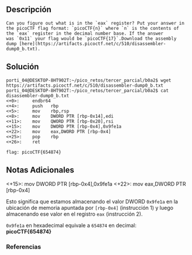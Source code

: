 ## Descripción 
```
Can you figure out what is in the `eax` register? Put your answer in the picoCTF flag format: `picoCTF{n}` where `n` is the contents of the `eax` register in the decimal number base. If the answer was `0x11` your flag would be `picoCTF{17}`.Download the assembly dump [here](https://artifacts.picoctf.net/c/510/disassembler-dump0_b.txt).
```
[](https://github.com/armandoportillo0101/Seguridad-de-Redes/blob/main/Plantilla.md#objetivo)
## Solución
```
porti_04@DESKTOP-8HT902T:~/pico_retos/tercer_parcial/b0a2$ wget https://artifacts.picoctf.net/c/510/disassembler-dump0_b.txt
porti_04@DESKTOP-8HT902T:~/pico_retos/tercer_parcial/b0a2$ cat disassembler-dump0_b.txt
<+0>:     endbr64
<+4>:     push   rbp
<+5>:     mov    rbp,rsp
<+8>:     mov    DWORD PTR [rbp-0x14],edi
<+11>:    mov    QWORD PTR [rbp-0x20],rsi
<+15>:    mov    DWORD PTR [rbp-0x4],0x9fe1a
<+22>:    mov    eax,DWORD PTR [rbp-0x4]
<+25>:    pop    rbp
<+26>:    ret

flag: picoCTF{654874}
```
[](https://github.com/armandoportillo0101/Seguridad-de-Redes/blob/main/Plantilla.md#soluci%C3%B3n)

## Notas Adicionales
<+15>:    mov    DWORD PTR [rbp-0x4],0x9fe1a
<+22>:    mov    eax,DWORD PTR [rbp-0x4]

Esto significa que estamos almacenando el valor DWORD `0x9fe1a` en la ubicación de memoria apuntada por `[rbp-0x4]` (instrucción 1) y luego almacenando ese valor en el registro `eax` (instrucción 2).

`0x9fe1a` en hexadecimal equivale a `654874` en decimal:  
**picoCTF{654874}**
[](https://github.com/armandoportillo0101/Seguridad-de-Redes/blob/main/Plantilla.md#notas-adicionales)

### Referencias